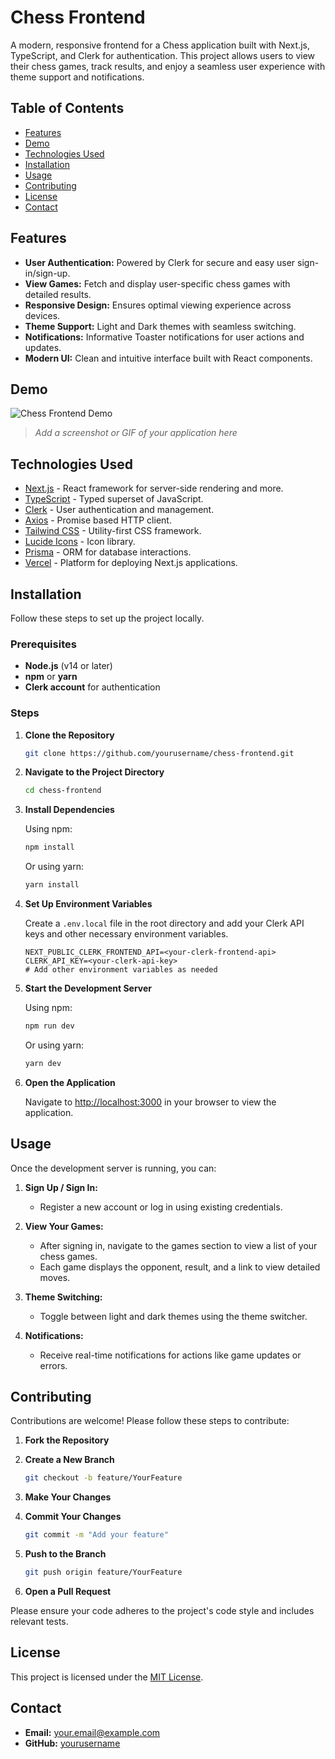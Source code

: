 # Chess Frontend

A modern, responsive frontend for a Chess application built with Next.js, TypeScript, and Clerk for authentication. This project allows users to view their chess games, track results, and enjoy a seamless user experience with theme support and notifications.

## Table of Contents

- [Features](#features)
- [Demo](#demo)
- [Technologies Used](#technologies-used)
- [Installation](#installation)
- [Usage](#usage)
- [Contributing](#contributing)
- [License](#license)
- [Contact](#contact)

## Features

- **User Authentication:** Powered by Clerk for secure and easy user sign-in/sign-up.
- **View Games:** Fetch and display user-specific chess games with detailed results.
- **Responsive Design:** Ensures optimal viewing experience across devices.
- **Theme Support:** Light and Dark themes with seamless switching.
- **Notifications:** Informative Toaster notifications for user actions and updates.
- **Modern UI:** Clean and intuitive interface built with React components.

## Demo

![Chess Frontend Demo](path_to_demo_image)

> *Add a screenshot or GIF of your application here*

## Technologies Used

- [Next.js](https://nextjs.org/) - React framework for server-side rendering and more.
- [TypeScript](https://www.typescriptlang.org/) - Typed superset of JavaScript.
- [Clerk](https://clerk.dev/) - User authentication and management.
- [Axios](https://axios-http.com/) - Promise based HTTP client.
- [Tailwind CSS](https://tailwindcss.com/) - Utility-first CSS framework.
- [Lucide Icons](https://lucide.dev/) - Icon library.
- [Prisma](https://www.prisma.io/) - ORM for database interactions.
- [Vercel](https://vercel.com/) - Platform for deploying Next.js applications.

## Installation

Follow these steps to set up the project locally.

### Prerequisites

- **Node.js** (v14 or later)
- **npm** or **yarn**
- **Clerk account** for authentication

### Steps

1. **Clone the Repository**

    ```bash
    git clone https://github.com/yourusername/chess-frontend.git
    ```

2. **Navigate to the Project Directory**

    ```bash
    cd chess-frontend
    ```

3. **Install Dependencies**

    Using npm:

    ```bash
    npm install
    ```

    Or using yarn:

    ```bash
    yarn install
    ```

4. **Set Up Environment Variables**

    Create a `.env.local` file in the root directory and add your Clerk API keys and other necessary environment variables.

    ```env
    NEXT_PUBLIC_CLERK_FRONTEND_API=<your-clerk-frontend-api>
    CLERK_API_KEY=<your-clerk-api-key>
    # Add other environment variables as needed
    ```

5. **Start the Development Server**

    Using npm:

    ```bash
    npm run dev
    ```

    Or using yarn:

    ```bash
    yarn dev
    ```

6. **Open the Application**

    Navigate to [http://localhost:3000](http://localhost:3000) in your browser to view the application.

## Usage

Once the development server is running, you can:

1. **Sign Up / Sign In:**

    - Register a new account or log in using existing credentials.

2. **View Your Games:**

    - After signing in, navigate to the games section to view a list of your chess games.
    - Each game displays the opponent, result, and a link to view detailed moves.

3. **Theme Switching:**

    - Toggle between light and dark themes using the theme switcher.

4. **Notifications:**

    - Receive real-time notifications for actions like game updates or errors.

## Contributing

Contributions are welcome! Please follow these steps to contribute:

1. **Fork the Repository**

2. **Create a New Branch**

    ```bash
    git checkout -b feature/YourFeature
    ```

3. **Make Your Changes**

4. **Commit Your Changes**

    ```bash
    git commit -m "Add your feature"
    ```

5. **Push to the Branch**

    ```bash
    git push origin feature/YourFeature
    ```

6. **Open a Pull Request**

Please ensure your code adheres to the project's code style and includes relevant tests.

## License

This project is licensed under the [MIT License](LICENSE).

## Contact

- **Email:** your.email@example.com
- **GitHub:** [yourusername](https://github.com/yourusername)
